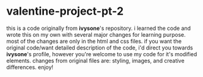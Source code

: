 # valentine-project-pt-2
this is a code originally from **ivysone**'s repository.
i learned the code and wrote this on my own with several major changes for learning purpose.
most of the changes are only in the html and css files.
if you want the original code/want detailed description of the code, i'd direct you towards **ivysone**'s profile, however you're welcome to use my code for it's modified elements.
changes from original files are: styling, images, and creative differences.
enjoy!
